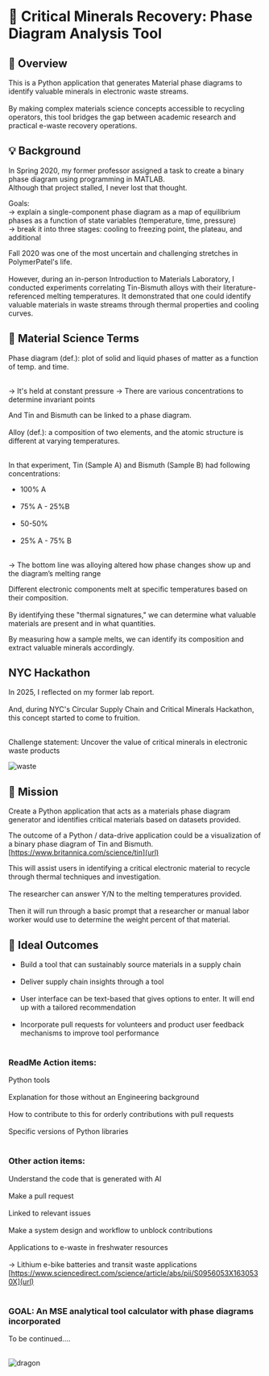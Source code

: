 # 🌊 Critical Minerals Recovery: Phase Diagram Analysis Tool

## 📝 Overview
This is a Python application that generates Material phase diagrams to identify valuable minerals in electronic waste streams. <br><br> By making complex materials science concepts accessible to recycling operators, this tool bridges the gap between academic research and practical e-waste recovery operations.

## 💡 Background

In Spring 2020, my former professor assigned a task to create a binary phase diagram using programming in MATLAB. 
<br> Although that project stalled, I never lost that thought.

Goals:<br>
-> explain a single-component phase diagram as a map of equilibrium phases as a function of state variables (temperature, time, pressure)<br>
-> break it into three stages: cooling to freezing point, the plateau, and additional

Fall 2020 was one of the most uncertain and challenging stretches in PolymerPatel's life. <br><br> However, during an in-person Introduction to Materials Laboratory, I conducted experiments correlating Tin-Bismuth alloys with their literature-referenced melting temperatures. It demonstrated that one could identify valuable materials in waste streams through thermal properties and cooling curves.


## 🧪 Material Science Terms

Phase diagram (def.): plot of solid and liquid phases of matter as a function of temp. and time. <br><br>

 -> It's held at constant pressure
 -> There are various concentrations to determine invariant points

And Tin and Bismuth can be linked to a phase diagram.<br><br>
Alloy (def.): a composition of two elements, and the atomic structure is different at varying temperatures. <br><br>

In that experiment, Tin (Sample A) and Bismuth (Sample B) had following concentrations:
 - 100% A<br><br>
 - 75% A - 25%B<br><br>
 - 50-50%<br><br>
 - 25% A - 75% B<br><br>

 -> The bottom line was alloying altered how phase changes show up and the diagram’s melting range

Different electronic components melt at specific temperatures based on their composition. <br><br>By identifying these "thermal signatures," we can determine what valuable materials are present and in what quantities.


By measuring how a sample melts, we can identify its composition and extract valuable minerals accordingly.


## NYC Hackathon

In 2025, I reflected on my former lab report. <br><br> And, during NYC's Circular Supply Chain and Critical Minerals Hackathon, this concept started to come to fruition.<br><br>

Challenge statement: Uncover the value of critical minerals in electronic waste products

![waste](https://github.com/user-attachments/assets/37c9a6e0-a0f3-48f5-a480-bb10534d8fc9)


## 🎯 Mission

Create a Python application that acts as a materials phase diagram generator and identifies critical materials based on datasets provided.

The outcome of a Python / data-drive application could be a visualization of a binary phase diagram of Tin and Bismuth. [https://www.britannica.com/science/tin](url)

This will assist users in identifying a critical electronic material to recycle through thermal techniques and investigation. <br><br>
The researcher can answer Y/N to the melting temperatures provided. <br><br>
Then it will run through a basic prompt that a researcher or manual labor worker would use to determine the weight percent of that material.

## 🚀 Ideal Outcomes

- Build a tool that can sustainably source materials in a supply chain <br><br>
- Deliver supply chain insights through a tool <br><br>
- User interface can be text-based that gives options to enter. It will end up with a tailored recommendation <br><br>
- Incorporate pull requests for volunteers and product user feedback mechanisms to improve tool performance <br><br>


### ReadMe Action items:

 Python tools <br><br>
 Explanation for those without an Engineering background <br><br>
 How to contribute to this for orderly contributions with pull requests <br><br>
 Specific versions of Python libraries <br><br>

### Other action items:

 Understand the code that is generated with AI <br><br>
 Make a pull request <br><br>
 Linked to relevant issues <br><br>
 Make a system design and workflow to unblock contributions <br><br>
 Applications to e-waste in freshwater resources <br><br>
  -> Lithium e-bike batteries and transit waste applications [https://www.sciencedirect.com/science/article/abs/pii/S0956053X1630530X](url)<br><br>


### GOAL: An MSE analytical tool calculator with phase diagrams incorporated

To be continued....<br><br>

![dragon](https://github.com/user-attachments/assets/9722ce8e-409f-431f-b857-35b19e609ff4)

